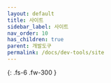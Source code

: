 ```yaml
---
layout: default
title: 사이트
sidebar_label: 사이트
nav_order: 10
has_children: true
parent: 개발도구
permalink: /docs/dev-tools/site
---
```


{: .fs-6 .fw-300 }
